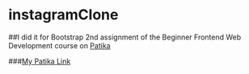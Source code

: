 # instagramClone

##I did it for Bootstrap 2nd assignment of the Beginner Frontend Web Development course on [Patika](https://app.patika.dev/)

###[My Patika Link](https://app.patika.dev/sewalcolak)
